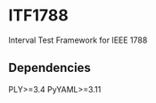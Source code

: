 ITF1788
=======

Interval Test Framework for IEEE 1788

Dependencies
------------

PLY>=3.4
PyYAML>=3.11
